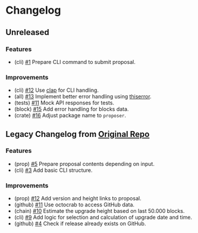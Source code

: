 # Changelog

## Unreleased

### Features

- (cli) [#1](https://github.com/evmos/proposer/pull/1) Prepare CLI command to submit proposal.

### Improvements

- (cli) [#12](https://github.com/evmos/proposer/pull/12) Use [clap](https://github.com/clap-rs/clap) for CLI handling.
- (all) [#13](https://github.com/evmos/proposer/pull/13) Implement better error handling using [thiserror](https://github.com/dtolnay/thiserror).
- (tests) [#11](https://github.com/evmos/proposer/pull/11) Mock API responses for tests.
- (block) [#15](https://github.com/evmos/proposer/pull/15) Add error handling for blocks data.
- (crate) [#16](https://github.com/evmos/proposer/pull/16) Adjust package name to `proposer`.

## Legacy Changelog from [Original Repo](https://github.com/MalteHerrmann/upgrade-helper)

### Features

- (prop) [#5](https://github.com/MalteHerrmann/upgrade-helper/pull/5) Prepare proposal contents depending on input.
- (cli) [#3](https://github.com/MalteHerrmann/upgrade-helper/pull/3) Add basic CLI structure.

### Improvements

- (prop) [#12](https://github.com/MalteHerrmann/upgrade-helper/pull/12) Add version and height links to proposal.
- (github) [#11](https://github.com/MalteHerrmann/upgrade-helper/pull/11) Use octocrab to access GitHub data.
- (chain) [#10](https://github.com/MalteHerrmann/upgrade-helper/pull/10) Estimate the upgrade height based on last 50.000 blocks.
- (cli) [#9](https://github.com/MalteHerrmann/upgrade-helper/pull/9) Add logic for selection and calculation of upgrade date and time.
- (github) [#4](https://github.com/MalteHerrmann/upgrade-helper/pull/4) Check if release already exists on GitHub.
